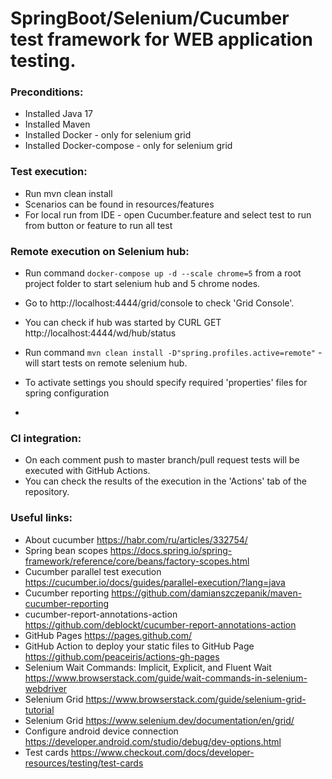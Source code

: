 # SpringBoot/Selenium/Cucumber test framework for WEB application testing.

### Preconditions:

* Installed Java 17
* Installed Maven
* Installed Docker - only for selenium grid 
* Installed Docker-compose - only for selenium grid

### Test execution:

- Run mvn clean install
- Scenarios can be found in resources/features
- For local run from IDE - open Cucumber.feature and select test to run from button or feature to run all test 
### Remote execution on Selenium hub:

- Run command ```docker-compose up -d --scale chrome=5``` from a root project folder to start selenium hub and 5 chrome nodes.
- Go to http://localhost:4444/grid/console to check 'Grid Console'.
- You can check if hub was started by CURL GET http://localhost:4444/wd/hub/status

- Run command ```mvn clean install -D"spring.profiles.active=remote"``` - will start tests on remote selenium hub.
- To activate settings you should specify required 'properties' files for spring configuration 
- 
### CI integration:

- On each comment push to master branch/pull request tests will be executed with GitHub Actions.
- You can check the results of the execution in the 'Actions' tab of the repository.

### Useful links:

- About cucumber https://habr.com/ru/articles/332754/
- Spring bean scopes https://docs.spring.io/spring-framework/reference/core/beans/factory-scopes.html
- Cucumber parallel test execution https://cucumber.io/docs/guides/parallel-execution/?lang=java
- Cucumber reporting https://github.com/damianszczepanik/maven-cucumber-reporting
- cucumber-report-annotations-action https://github.com/deblockt/cucumber-report-annotations-action
- GitHub Pages https://pages.github.com/
- GitHub Action to deploy your static files to GitHub Page https://github.com/peaceiris/actions-gh-pages
- Selenium Wait Commands: Implicit, Explicit, and Fluent Wait https://www.browserstack.com/guide/wait-commands-in-selenium-webdriver
- Selenium Grid https://www.browserstack.com/guide/selenium-grid-tutorial
- Selenium Grid https://www.selenium.dev/documentation/en/grid/
- Configure android device connection https://developer.android.com/studio/debug/dev-options.html
- Test cards https://www.checkout.com/docs/developer-resources/testing/test-cards